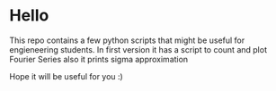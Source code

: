 # Hello
This repo contains a few python scripts that might be useful for engieneering students. In first version it has a script to count and plot Fourier Series also it prints sigma approximation

Hope it will be useful for you :)


